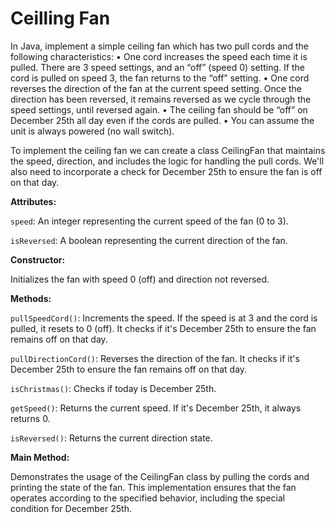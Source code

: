 # Ceilling Fan

In Java, implement a simple ceiling fan which has two pull cords and the following characteristics:
•	One cord increases the speed each time it is pulled. There are 3 speed settings, and an “off” (speed 0) setting. If the cord is pulled on speed 3, the fan returns to the “off” setting.
•	One cord reverses the direction of the fan at the current speed setting. Once the direction has been reversed, it remains reversed as we cycle through the speed settings, until reversed again.
•	The ceiling fan should be “off” on December 25th all day even if the cords are pulled.
•	You can assume the unit is always powered (no wall switch).

To implement the ceiling fan we can create a class CeilingFan that maintains the speed, direction, and includes the logic for handling the pull cords. We'll also need to incorporate a check for December 25th to ensure the fan is off on that day.

**Attributes:**

`speed`: An integer representing the current speed of the fan (0 to 3).

`isReversed`: A boolean representing the current direction of the fan.

**Constructor:**

Initializes the fan with speed 0 (off) and direction not reversed.

**Methods:**

`pullSpeedCord()`: Increments the speed. If the speed is at 3 and the cord is pulled, it resets to 0 (off). It checks if it's December 25th to ensure the fan remains off on that day.

`pullDirectionCord()`: Reverses the direction of the fan. It checks if it's December 25th to ensure the fan remains off on that day.

`isChristmas()`: Checks if today is December 25th.

`getSpeed()`: Returns the current speed. If it's December 25th, it always returns 0.

`isReversed()`: Returns the current direction state.

**Main Method:**

Demonstrates the usage of the CeilingFan class by pulling the cords and printing the state of the fan.
This implementation ensures that the fan operates according to the specified behavior, including the special condition for December 25th.
